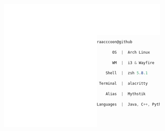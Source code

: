 <img align="center" src="header.svg" width="800" height="100">

<img align="left" src="animation.svg" width="300" height="300">

```csharp                                    
raacccoon@github
         
       OS  |  Arch Linux
       
       WM  |  i3 & Wayfire
       
    Shell  |  zsh 5.8.1
    
 Terminal  |  alacritty
 
    Alias  |  Mythstik
    
Languages  |  Java, C++, Python, HTML, CSS, JavaScript, PHP, SQL    

```

